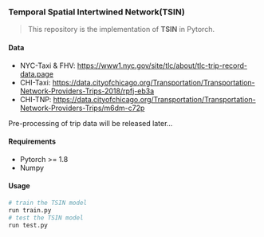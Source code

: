 ### Temporal Spatial Intertwined Network(TSIN)

> This repository is the implementation of **TSIN** in Pytorch.

#### Data

- NYC-Taxi & FHV: https://www1.nyc.gov/site/tlc/about/tlc-trip-record-data.page
- CHI-Taxi: https://data.cityofchicago.org/Transportation/Transportation-Network-Providers-Trips-2018/rpfj-eb3a
- CHI-TNP: https://data.cityofchicago.org/Transportation/Transportation-Network-Providers-Trips/m6dm-c72p

Pre-processing of trip data will be released later...

#### Requirements

- Pytorch >= 1.8
- Numpy

#### Usage
```python
# train the TSIN model
run train.py
# test the TSIN model
run test.py
```
